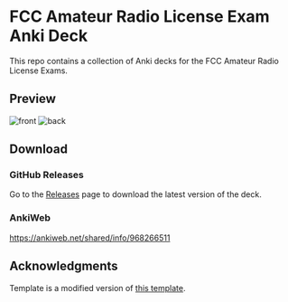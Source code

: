 # FCC Amateur Radio License Exam Anki Deck

This repo contains a collection of Anki decks for the FCC Amateur Radio License Exams.

## Preview

![front](https://github.com/user-attachments/assets/1e5d2a77-3b56-4ba8-b5bc-ce5de6f2ea02)
![back](https://github.com/user-attachments/assets/5b4071b2-5b8b-491a-a59f-a2985fc479b5)

## Download

### GitHub Releases

Go to the [Releases](https://github.com/NanamiNakano/anki-fcc-ham/releases) page to download the latest version of the deck.

### AnkiWeb

<https://ankiweb.net/shared/info/968266511>

## Acknowledgments

Template is a modified version of [this template](https://github.com/muctebanesiri/anki-multiple-choise-question-template).
